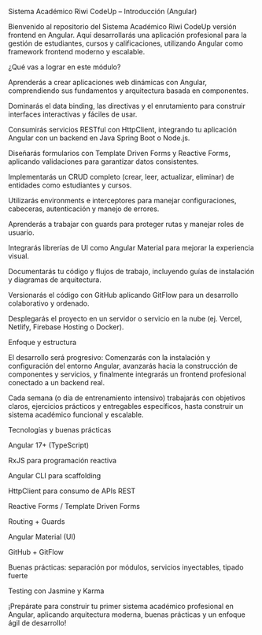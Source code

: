 Sistema Académico Riwi CodeUp – Introducción (Angular)

Bienvenido al repositorio del Sistema Académico Riwi CodeUp versión frontend en Angular.
Aquí desarrollarás una aplicación profesional para la gestión de estudiantes, cursos y calificaciones, utilizando Angular como framework frontend moderno y escalable.

¿Qué vas a lograr en este módulo?

Aprenderás a crear aplicaciones web dinámicas con Angular, comprendiendo sus fundamentos y arquitectura basada en componentes.

Dominarás el data binding, las directivas y el enrutamiento para construir interfaces interactivas y fáciles de usar.

Consumirás servicios RESTful con HttpClient, integrando tu aplicación Angular con un backend en Java Spring Boot o Node.js.

Diseñarás formularios con Template Driven Forms y Reactive Forms, aplicando validaciones para garantizar datos consistentes.

Implementarás un CRUD completo (crear, leer, actualizar, eliminar) de entidades como estudiantes y cursos.

Utilizarás environments e interceptores para manejar configuraciones, cabeceras, autenticación y manejo de errores.

Aprenderás a trabajar con guards para proteger rutas y manejar roles de usuario.

Integrarás librerías de UI como Angular Material para mejorar la experiencia visual.

Documentarás tu código y flujos de trabajo, incluyendo guías de instalación y diagramas de arquitectura.

Versionarás el código con GitHub aplicando GitFlow para un desarrollo colaborativo y ordenado.

Desplegarás el proyecto en un servidor o servicio en la nube (ej. Vercel, Netlify, Firebase Hosting o Docker).

Enfoque y estructura

El desarrollo será progresivo:
Comenzarás con la instalación y configuración del entorno Angular, avanzarás hacia la construcción de componentes y servicios, y finalmente integrarás un frontend profesional conectado a un backend real.

Cada semana (o día de entrenamiento intensivo) trabajarás con objetivos claros, ejercicios prácticos y entregables específicos, hasta construir un sistema académico funcional y escalable.

Tecnologías y buenas prácticas

Angular 17+ (TypeScript)

RxJS para programación reactiva

Angular CLI para scaffolding

HttpClient para consumo de APIs REST

Reactive Forms / Template Driven Forms

Routing + Guards

Angular Material (UI)

GitHub + GitFlow

Buenas prácticas: separación por módulos, servicios inyectables, tipado fuerte

Testing con Jasmine y Karma

¡Prepárate para construir tu primer sistema académico profesional en Angular, aplicando arquitectura moderna, buenas prácticas y un enfoque ágil de desarrollo!